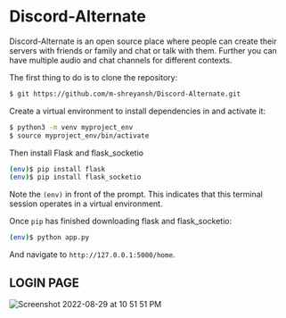 # Discord-Alternate
Discord-Alternate is an open source place where people can create their servers with friends or family and chat or talk with them. Further you can have multiple audio and chat channels for different contexts.

The first thing to do is to clone the repository:

```sh
$ git https://github.com/m-shreyansh/Discord-Alternate.git
```

Create a virtual environment to install dependencies in and activate it:

```sh
$ python3 -m venv myproject_env
$ source myproject_env/bin/activate
```

Then install Flask and flask_socketio

```sh
(env)$ pip install flask
(env)$ pip install flask_socketio
```
Note the `(env)` in front of the prompt. This indicates that this terminal
session operates in a virtual environment.

Once `pip` has finished downloading flask and flask_socketio:
```sh
(env)$ python app.py
```
And navigate to `http://127.0.0.1:5000/home`.




## LOGIN PAGE
![Screenshot 2022-08-29 at 10 51 51 PM](https://user-images.githubusercontent.com/72565175/187259976-fc94eac8-a09e-46c9-ae98-962cd9012072.png)


